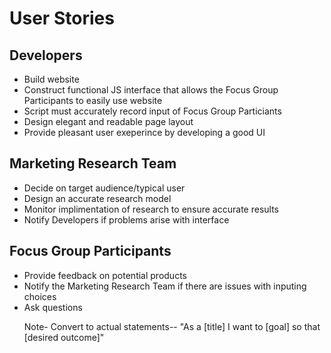 <h1>User Stories</h1>
<p>   </p>
<h2>Developers</h2>
  <ul>
    <li>Build website</li>
    <li>Construct functional JS interface that allows the Focus Group Participants to easily use website</li>
    <li>Script must accurately record input of Focus Group Particiants</li>
    <li>Design elegant and readable page layout</li>
    <li>Provide pleasant user exeperince by developing a good UI</li>
  </ul>

<h2>Marketing Research Team</h2>
  <ul>
    <li>Decide on target audience/typical user</li>
    <li>Design an accurate research model</li>
    <liRrecruit Focus Group Participants who reflect the target audience</li>
    <li>Monitor implimentation of research to ensure accurate results</li>
    <li>Notify Developers if problems arise with interface</li>
  </ul>

<h2>Focus Group Participants</h2>
  <ul>
    <li>Provide feedback on potential products</li>
    <li>Notify the Marketing Research Team if there are issues with inputing choices</li>
    <li>Ask questions</li>


Note- Convert to actual statements-- "As a [title] I want to [goal] so that [desired outcome]"
